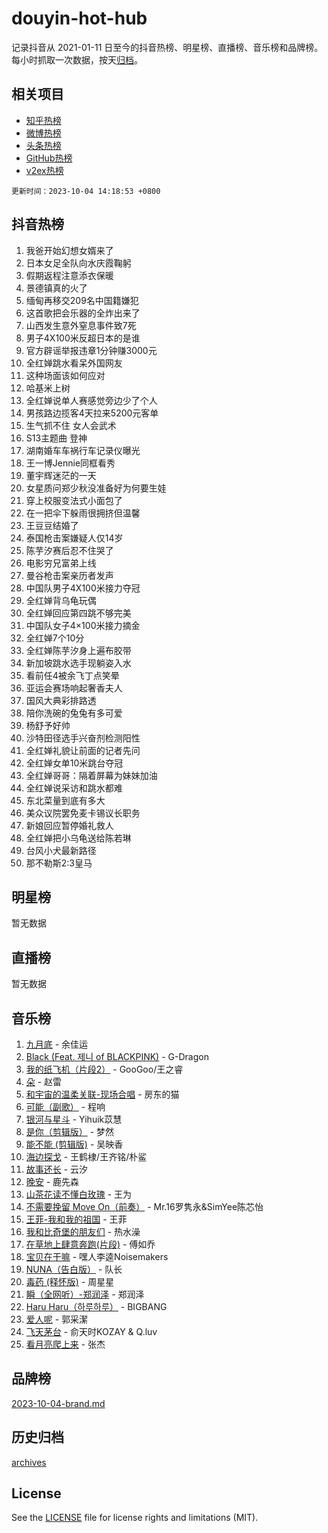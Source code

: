 # douyin-hot-hub

记录抖音从 2021-01-11 日至今的抖音热榜、明星榜、直播榜、音乐榜和品牌榜。每小时抓取一次数据，按天[归档](archives)。

## 相关项目

- [知乎热榜](https://github.com/lonnyzhang423/zhihu-hot-hub)
- [微博热榜](https://github.com/lonnyzhang423/weibo-hot-hub)
- [头条热榜](https://github.com/lonnyzhang423/toutiao-hot-hub)
- [GitHub热榜](https://github.com/lonnyzhang423/github-hot-hub)
- [v2ex热榜](https://github.com/lonnyzhang423/v2ex-hot-hub)


`更新时间：2023-10-04 14:18:53 +0800`

## 抖音热榜

1. 我爸开始幻想女婿来了
1. 日本女足全队向水庆霞鞠躬
1. 假期返程注意添衣保暖
1. 景德镇真的火了
1. 缅甸再移交209名中国籍嫌犯
1. 这首歌把会乐器的全炸出来了
1. 山西发生意外窒息事件致7死
1. 男子4X100米反超日本的是谁
1. 官方辟谣举报违章1分钟赚3000元
1. 全红婵跳水看呆外国网友
1. 这种场面该如何应对
1. 哈基米上树
1. 全红婵说单人赛感觉旁边少了个人
1. 男孩路边揽客4天拉来5200元客单
1. 生气抓不住 女人会武术
1. S13主题曲 登神
1. 湖南婚车车祸行车记录仪曝光
1. 王一博Jennie同框看秀
1. 董宇辉迷茫的一天
1. 女星质问郑少秋没准备好为何要生娃
1. 穿上校服变法式小面包了
1. 在一把伞下躲雨很拥挤但温馨
1. 王豆豆结婚了
1. 泰国枪击案嫌疑人仅14岁
1. 陈芋汐赛后忍不住哭了
1. 电影穷兄富弟上线
1. 曼谷枪击案亲历者发声
1. 中国队男子4X100米接力夺冠
1. 全红婵背乌龟玩偶
1. 全红婵回应第四跳不够完美
1. 中国队女子4×100米接力摘金
1. 全红婵7个10分
1. 全红婵陈芋汐身上遍布胶带
1. 新加坡跳水选手现躺姿入水
1. 看前任4被余飞丁点笑晕
1. 亚运会赛场响起奢香夫人
1. 国风大典彩排路透
1. 陪你洗碗的兔兔有多可爱
1. 杨舒予好帅
1. 沙特田径选手兴奋剂检测阳性
1. 全红婵礼貌让前面的记者先问
1. 全红婵女单10米跳台夺冠
1. 全红婵哥哥：隔着屏幕为妹妹加油
1. 全红婵说采访和跳水都难
1. 东北菜量到底有多大
1. 美众议院罢免麦卡锡议长职务
1. 新娘回应暂停婚礼救人
1. 全红婵把小乌龟送给陈若琳
1. 台风小犬最新路径
1. 那不勒斯2:3皇马

## 明星榜

暂无数据

## 直播榜

暂无数据

## 音乐榜

1. [九月底](https://sf3-cdn-tos.douyinstatic.com/obj/tos-cn-ve-2774/oMfewG4PDTFhF8iz3OGQ7ABH5i6fCgnMaoCbzZ) - 余佳运
1. [Black (Feat. 제니 of BLACKPINK)](https://sf6-cdn-tos.douyinstatic.com/obj/tos-cn-ve-2774/2eb92e2debbe4fe0a552bc099aef7f28) - G-Dragon
1. [我的纸飞机（片段2）](https://sf6-cdn-tos.douyinstatic.com/obj/tos-cn-ve-2774/oM2ZrKcg2CD5AeRB2gkeXOFB1IxAGJdZPazYHf) - GooGoo/王之睿
1. [朵](https://sf6-cdn-tos.douyinstatic.com/obj/tos-cn-ve-2774/932f5bdfcd7c47b880525e92ab8a4999) - 赵雷
1. [和宇宙的温柔关联-现场合唱](https://sf3-cdn-tos.douyinstatic.com/obj/tos-cn-ve-2774/o0hONGDYQBgk0e5bqDeQOonVmncA6tC2nBwZLT) - 房东的猫
1. [可能（副歌）](https://sf6-cdn-tos.douyinstatic.com/obj/tos-cn-ve-2774/cde1731888894259b333569393c2fb51) - 程响
1. [银河与星斗](https://sf6-cdn-tos.douyinstatic.com/obj/tos-cn-ve-2774/3cc0bf5f0ef140f7b6743a631bcf3c58) - Yihuik苡慧
1. [是你（剪辑版）](https://sf6-cdn-tos.douyinstatic.com/obj/tos-cn-ve-2774/46019dae783c4c969944217fe1cfafc4) - 梦然
1. [能不能 (剪辑版)](https://sf3-cdn-tos.douyinstatic.com/obj/tos-cn-ve-2774/fc4a6c45b4a34277ba4088e1d7fdff98) - 吴映香
1. [海边探戈](https://sf3-cdn-tos.douyinstatic.com/obj/tos-cn-ve-2774/os9gE0VQCGqt6VQkZDyBBYvfSDY0QFe3vVmubn) - 王鹤棣/王齐铭/朴鲨
1. [故事还长](https://sf3-cdn-tos.douyinstatic.com/obj/tos-cn-ve-2774/30a26758c8594f0ab81ac675c33ee2c5) - 云汐
1. [晚安](https://sf6-cdn-tos.douyinstatic.com/obj/tos-cn-ve-2774/a724c5e224464218839820f4e4fd632f) - 鹿先森
1. [山茶花读不懂白玫瑰](https://sf6-cdn-tos.douyinstatic.com/obj/tos-cn-ve-2774/osfn8B7DktrRHEPJgPCfDbw7QDQEkwC16BxZg9) - 王为
1. [不需要挽留 Move On（前奏）](https://sf6-cdn-tos.douyinstatic.com/obj/tos-cn-ve-2774/ooCBhgCCkF4nExzQL9WZSUbitfA8IsDkgQIYhe) - Mr.16罗隽永&SimYee陈芯怡
1. [王菲-我和我的祖国](https://sf6-cdn-tos.douyinstatic.com/obj/tos-cn-ve-2774/3ef0f373017541e18566595c96123cab) - 王菲
1. [我和比奇堡的朋友们](https://sf6-cdn-tos.douyinstatic.com/obj/tos-cn-ve-2774/f0505db981ea4a6d91453a15924a82aa) - 热水澡
1. [在草地上肆意奔跑(片段)](https://sf3-cdn-tos.douyinstatic.com/obj/tos-cn-ve-2774/8831d494742f45dabdfa8adb8b817259) - 傅如乔
1. [宝贝在干嘛](https://sf3-cdn-tos.douyinstatic.com/obj/tos-cn-ve-2774/okW4hBCfJI5B2ZEgTCtikhMW7IafzNrBQIYkpJ) - 嘿人李逵Noisemakers
1. [NUNA（告白版）](https://sf6-cdn-tos.douyinstatic.com/obj/tos-cn-ve-2774/a65828cbd8ce41a78a430a58b49f4feb) - 队长
1. [毒药 (释怀版)](https://sf3-cdn-tos.douyinstatic.com/obj/tos-cn-ve-2774/oYILMEAzspdZBIzy4frJNB8ZHPHWAhiwowd4Ad) - 周星星
1. [瞬（全网听）-郑润泽](https://sf6-cdn-tos.douyinstatic.com/obj/tos-cn-ve-2774/o4Vb9eJZClCZTnRQYy0BRSeHGrDtrkrQgIBvQt) - 郑润泽
1. [Haru Haru（하루하루）](https://sf6-cdn-tos.douyinstatic.com/obj/tos-cn-ve-2774/940c04aa98154ee7bdbaaa2ad9f28aec) - BIGBANG
1. [爱人呢](https://sf3-cdn-tos.douyinstatic.com/obj/tos-cn-ve-2774/2041dc10f3c442f1992b439a00eaf2ba) - 郭采潔
1. [飞天茅台](https://sf6-cdn-tos.douyinstatic.com/obj/tos-cn-ve-2774/o4GhTV5kIuMWmC2Ai1WzNglssgBfQaqQCSLxUU) - 俞天时KOZAY & Q.luv
1. [看月亮爬上来](https://sf3-cdn-tos.douyinstatic.com/obj/tos-cn-ve-2774/356c324112764016b25295e535f2daf0) - 张杰

## 品牌榜

[2023-10-04-brand.md](archives/2023-10-04-brand.md)

## 历史归档

[archives](archives)

## License

See the [LICENSE](LICENSE) file for license rights and limitations (MIT).
